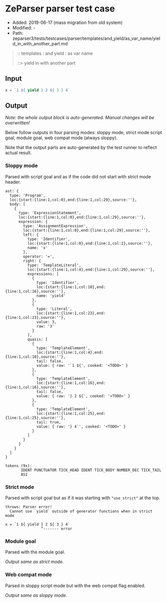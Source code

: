# ZeParser parser test case

- Added: 2019-06-17 (mass migration from old system)
- Modified: -
- Path: zeparser3/tests/testcases/parser/templates/and_yield/as_var_name/yield_in_with_another_part.md

> :: templates : and yield : as var name
>
> ::> yield in with another part

## Input

`````js
x = `1 ${ yield } 2 ${ 3 } 4`
`````

## Output

_Note: the whole output block is auto-generated. Manual changes will be overwritten!_

Below follow outputs in four parsing modes: sloppy mode, strict mode script goal, module goal, web compat mode (always sloppy).

Note that the output parts are auto-generated by the test runner to reflect actual result.

### Sloppy mode

Parsed with script goal and as if the code did not start with strict mode header.

`````
ast: {
  type: 'Program',
  loc:{start:{line:1,col:0},end:{line:1,col:29},source:''},
  body: [
    {
      type: 'ExpressionStatement',
      loc:{start:{line:1,col:0},end:{line:1,col:29},source:''},
      expression: {
        type: 'AssignmentExpression',
        loc:{start:{line:1,col:0},end:{line:1,col:29},source:''},
        left: {
          type: 'Identifier',
          loc:{start:{line:1,col:0},end:{line:1,col:2},source:''},
          name: 'x'
        },
        operator: '=',
        right: {
          type: 'TemplateLiteral',
          loc:{start:{line:1,col:4},end:{line:1,col:29},source:''},
          expressions: [
            {
              type: 'Identifier',
              loc:{start:{line:1,col:10},end:{line:1,col:16},source:''},
              name: 'yield'
            },
            {
              type: 'Literal',
              loc:{start:{line:1,col:23},end:{line:1,col:23},source:''},
              value: 3,
              raw: '3'
            }
          ],
          quasis: [
            {
              type: 'TemplateElement',
              loc:{start:{line:1,col:4},end:{line:1,col:10},source:''},
              tail: false,
              value: { raw: '`1 ${', cooked: '<TODO>' }
            },
            {
              type: 'TemplateElement',
              loc:{start:{line:1,col:16},end:{line:1,col:16},source:''},
              tail: false,
              value: { raw: '} 2 ${', cooked: '<TODO>' }
            },
            {
              type: 'TemplateElement',
              loc:{start:{line:1,col:25},end:{line:1,col:25},source:''},
              tail: true,
              value: { raw: '} 4`', cooked: '<TODO>' }
            }
          ]
        }
      }
    }
  ]
}

tokens (9x):
       IDENT PUNCTUATOR TICK_HEAD IDENT TICK_BODY NUMBER_DEC TICK_TAIL
       ASI
`````

### Strict mode

Parsed with script goal but as if it was starting with `"use strict"` at the top.

`````
throws: Parser error!
  Cannot use `yield` outside of generator functions when in strict mode

x = `1 ${ yield } 2 ${ 3 } 4`
                ^------- error
`````


### Module goal

Parsed with the module goal.

_Output same as strict mode._

### Web compat mode

Parsed in sloppy script mode but with the web compat flag enabled.

_Output same as sloppy mode._

